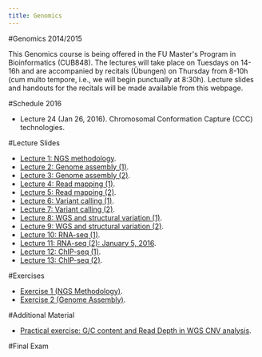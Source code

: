 ```yaml
---
title: Genomics
---
```


#Genomics 2014/2015

This Genomics course is being offered in the FU Master's Program in Bioinformatics (CUB848). The lectures will take place on Tuesdays on 14-16h and are accompanied by recitals (Übungen) on Thursday from 8-10h (cum multo tempore, i.e., we will begin punctually at 8:30h). Lecture slides and handouts for the recitals will be made available from this webpage.


#Schedule 2016
* Lecture 24 (Jan 26, 2016). Chromosomal Conformation Capture (CCC) technologies.


#Lecture Slides
* [Lecture 1: NGS methodology](https://github.com/charite/charite.github.io/tree/master/media/robinson/teaching/Genomics/NGS-methodology.pdf).
* [Lecture 2: Genome assembly (1)](https://github.com/charite/charite.github.io/tree/master/media/robinson/teaching/Genomics/genome-assembly1.pdf).
* [Lecture 3: Genome assembly (2)](https://github.com/charite/charite.github.io/tree/master/media/robinson/teaching/Genomics/genome-assembly2.pdf).
* [Lecture 4: Read mapping (1)](https://github.com/charite/charite.github.io/tree/master/media/robinson/teaching/Genomics/readmapping1.pdf).
* [Lecture 5: Read mapping (2)](https://github.com/charite/charite.github.io/tree/master/media/robinson/teaching/Genomics/readmapping2.pdf).
* [Lecture 6: Variant calling (1)](https://github.com/charite/charite.github.io/tree/master/media/robinson/teaching/Genomics/varcall-2013-A.pdf).
* [Lecture 7: Variant calling (2)](https://github.com/charite/charite.github.io/tree/master/media/robinson/teaching/Genomics/varcall-2013-B.pdf).
* [Lecture 8: WGS and structural variation (1)](https://github.com/charite/charite.github.io/tree/master/media/robinson/teaching/Genomics/structural-variation-2014.pdf).
* [Lecture 9: WGS and structural variation (2)](https://github.com/charite/charite.github.io/tree/master/media/robinson/teaching/Genomics/MoDIL.pdf).
* [Lecture 10: RNA-seq (1)](https://github.com/charite/charite.github.io/tree/master/media/robinson/teaching/Genomics/rnaseq1.pdf).
* [Lecture 11: RNA-seq (2): January 5, 2016](https://github.com/charite/charite.github.io/tree/master/media/robinson/teaching/Genomics/rnaseq2.pdf).
* [Lecture 12: ChIP-seq (1)](https://github.com/charite/charite.github.io/tree/master/media/robinson/teaching/Genomics/chipseq.pdf).
* [Lecture 13: ChIP-seq (2)](https://github.com/charite/charite.github.io/tree/master/media/robinson/teaching/Genomics/chipseq2.pdf).


#Exercises
* [Exercise 1 (NGS Methodology)](https://github.com/charite/charite.github.io/tree/master/media/robinson/teaching/Genomics/Genomics-Exercise-1.pdf).
* [Exercise 2 (Genome Assembly)](https://github.com/charite/charite.github.io/tree/master/media/robinson/teaching/Genomics/Genomics-Exercise-2.pdf).


#Additional Material
* [Practical exercise: G/C content and Read Depth in WGS CNV analysis](https://github.com/charite/charite.github.io/tree/master/media/robinson/teaching/Genomics/CNV-Exercise.pdf).

#Final Exam